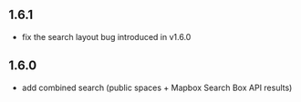 ## 1.6.1

- fix the search layout bug introduced in v1.6.0

## 1.6.0

- add combined search (public spaces + Mapbox Search Box API results)